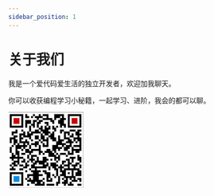 ```yaml
---
sidebar_position: 1
---
```


# 关于我们

我是一个爱代码爱生活的独立开发者，欢迎加我聊天。

你可以收获编程学习小秘籍，一起学习、进阶，我会的都可以聊。

<img src="/img/wexinqr.jpg#400*400" width="30%" />